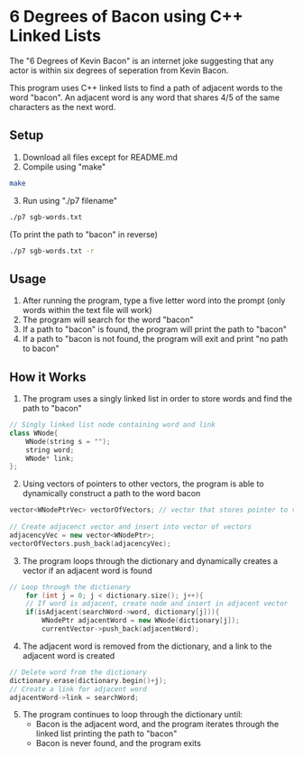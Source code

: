 # 6 Degrees of Bacon using C++ Linked Lists
The "6 Degrees of Kevin Bacon" is an internet joke suggesting that any actor is within six degrees of seperation from Kevin Bacon.

This program uses C++ linked lists to find a path of adjacent words to the word "bacon". An adjacent word is any word that shares 4/5 of the same characters as the next word.

## Setup
1. Download all files except for README.md
2. Compile using "make"
```bash
make
```
3. Run using "./p7 filename"
```bash
./p7 sgb-words.txt
```
(To print the path to "bacon" in reverse)
```bash
./p7 sgb-words.txt -r
```

## Usage
1. After running the program, type a five letter word into the prompt (only words within the text file will work)
2. The program will search for the word "bacon"
3. If a path to "bacon" is found, the program will print the path to "bacon"
4. If a path to "bacon is not found, the program will exit and print "no path to bacon"

## How it Works
1. The program uses a singly linked list in order to store words and find the path to "bacon"
```c++
// Singly linked list node containing word and link
class WNode{
    WNode(string s = "");
    string word;
    WNode* link;
};
```
2. Using vectors of pointers to other vectors, the program is able to dynamically construct a path to the word bacon
```c++
vector<WNodePtrVec> vectorOfVectors; // vector that stores pointer to vectors of WNodes
  
// Create adjacenct vector and insert into vector of vectors
adjacencyVec = new vector<WNodePtr>;
vectorOfVectors.push_back(adjacencyVec);
```
3. The program loops through the dictionary and dynamically creates a vector if an adjacent word is found
```c++
// Loop through the dictionary
    for (int j = 0; j < dictionary.size(); j++){
    // If word is adjacent, create node and insert in adjacent vector
    if(isAdjacent(searchWord->word, dictionary[j])){
        WNodePtr adjacentWord = new WNode(dictionary[j]);
        currentVector->push_back(adjacentWord);
```
4. The adjacent word is removed from the dictionary, and a link to the adjacent word is created
```c++
// Delete word from the dictionary
dictionary.erase(dictionary.begin()+j);   
// Create a link for adjacent word
adjacentWord->link = searchWord;
```
5. The program continues to loop through the dictionary until:
    - Bacon is the adjacent word, and the program iterates through the linked list printing the path to "bacon"
    - Bacon is never found, and the program exits
